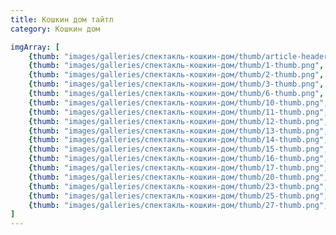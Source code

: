 ```yaml
---
title: Кошкин дом тайтл
category: Кошкин дом

imgArray: [
	{thumb: "images/galleries/спектакль-кошкин-дом/thumb/article-header-image-thumb.jpg", type: "youtube", link: "https://www.youtube.com/embed/mdFR1HYVZD8", text: "Спектакль кошкин дом видео", category: "Кошкин дом"},
	{thumb: "images/galleries/спектакль-кошкин-дом/thumb/1-thumb.png",  type: "image", link: "images/galleries/спектакль-кошкин-дом/1.png",  text: "Спектакль кошкин дом - 1",  category: "Кошкин дом"},
	{thumb: "images/galleries/спектакль-кошкин-дом/thumb/2-thumb.png",  type: "image", link: "images/galleries/спектакль-кошкин-дом/2.png",  text: "Спектакль кошкин дом - 2",  category: "Кошкин дом"},
	{thumb: "images/galleries/спектакль-кошкин-дом/thumb/3-thumb.png",  type: "image", link: "images/galleries/спектакль-кошкин-дом/3.png",  text: "Спектакль кошкин дом - 3",  category: "Кошкин дом"},
	{thumb: "images/galleries/спектакль-кошкин-дом/thumb/6-thumb.png",  type: "image", link: "images/galleries/спектакль-кошкин-дом/6.png",  text: "Спектакль кошкин дом - 6",  category: "Кошкин дом"},
	{thumb: "images/galleries/спектакль-кошкин-дом/thumb/10-thumb.png", type: "image", link: "images/galleries/спектакль-кошкин-дом/10.png", text: "Спектакль кошкин дом - 10", category: "Кошкин дом"},
	{thumb: "images/galleries/спектакль-кошкин-дом/thumb/11-thumb.png", type: "image", link: "images/galleries/спектакль-кошкин-дом/11.png", text: "Спектакль кошкин дом - 11", category: "Кошкин дом"},
	{thumb: "images/galleries/спектакль-кошкин-дом/thumb/12-thumb.png", type: "image", link: "images/galleries/спектакль-кошкин-дом/12.png", text: "Спектакль кошкин дом - 12", category: "Кошкин дом"},
	{thumb: "images/galleries/спектакль-кошкин-дом/thumb/13-thumb.png", type: "image", link: "images/galleries/спектакль-кошкин-дом/13.png", text: "Спектакль кошкин дом - 13", category: "Кошкин дом"},
	{thumb: "images/galleries/спектакль-кошкин-дом/thumb/14-thumb.png", type: "image", link: "images/galleries/спектакль-кошкин-дом/14.png", text: "Спектакль кошкин дом - 14", category: "Кошкин дом"},
	{thumb: "images/galleries/спектакль-кошкин-дом/thumb/15-thumb.png", type: "image", link: "images/galleries/спектакль-кошкин-дом/15.png", text: "Спектакль кошкин дом - 15", category: "Кошкин дом"},
	{thumb: "images/galleries/спектакль-кошкин-дом/thumb/16-thumb.png", type: "image", link: "images/galleries/спектакль-кошкин-дом/16.png", text: "Спектакль кошкин дом - 16", category: "Кошкин дом"},
	{thumb: "images/galleries/спектакль-кошкин-дом/thumb/17-thumb.png", type: "image", link: "images/galleries/спектакль-кошкин-дом/17.png", text: "Спектакль кошкин дом - 17", category: "Кошкин дом"},
	{thumb: "images/galleries/спектакль-кошкин-дом/thumb/20-thumb.png", type: "image", link: "images/galleries/спектакль-кошкин-дом/20.png", text: "Спектакль кошкин дом - 20", category: "Кошкин дом"},
	{thumb: "images/galleries/спектакль-кошкин-дом/thumb/23-thumb.png", type: "image", link: "images/galleries/спектакль-кошкин-дом/23.png", text: "Спектакль кошкин дом - 23", category: "Кошкин дом"},
	{thumb: "images/galleries/спектакль-кошкин-дом/thumb/25-thumb.png", type: "image", link: "images/galleries/спектакль-кошкин-дом/25.png", text: "Спектакль кошкин дом - 25", category: "Кошкин дом"},
	{thumb: "images/galleries/спектакль-кошкин-дом/thumb/27-thumb.png", type: "image", link: "images/galleries/спектакль-кошкин-дом/27.png", text: "Спектакль кошкин дом - 27", category: "Кошкин дом"}
]
---
```

